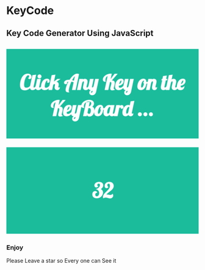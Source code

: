 # KeyCode 
## Key Code Generator Using JavaScript
![Screenshot](https://raw.githubusercontent.com/larbibaraka/KeyCode/master/pic1.PNG)
---
![Screenshot](https://raw.githubusercontent.com/larbibaraka/KeyCode/master/pic2.PNG)

### Enjoy

Please Leave a star so Every one can See it
